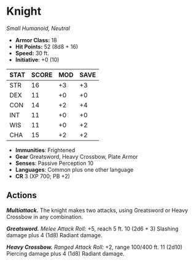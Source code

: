 # Knight

*Small Humanoid, Neutral*

- **Armor Class:** 18
- **Hit Points:** 52 (8d8 + 16)
- **Speed:** 30 ft.
- **Initiative**: +0 (10)

|STAT|SCORE|MOD|SAVE|
| --- | --- | --- | ---- |
| STR | 16 | +3 | +3 |
| DEX | 11 | +0 | +0 |
| CON | 14 | +2 | +4 |
| INT | 11 | +0 | +0 |
| WIS | 11 | +0 | +2 |
| CHA | 15 | +2 | +2 |

- **Immunities**: Frightened
- **Gear** Greatsword, Heavy Crossbow, Plate Armor
- **Senses**: Passive Perception 10
- **Languages**: Common plus one other language
- **CR** 3 (XP 700; PB +2)

## Actions

***Multiattack.*** The knight makes two attacks, using Greatsword or Heavy Crossbow in any combination.

***Greatsword.*** *Melee Attack Roll:* +5, reach 5 ft. 10 (2d6 + 3) Slashing damage plus 4 (1d8) Radiant damage.

***Heavy Crossbow.*** *Ranged Attack Roll:* +2, range 100/400 ft. 11 (2d10) Piercing damage plus 4 (1d8) Radiant damage.

